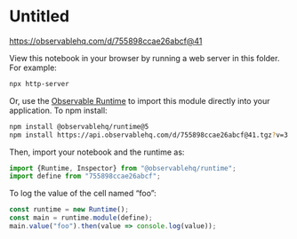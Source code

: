 # Untitled

https://observablehq.com/d/755898ccae26abcf@41

View this notebook in your browser by running a web server in this folder. For
example:

~~~sh
npx http-server
~~~

Or, use the [Observable Runtime](https://github.com/observablehq/runtime) to
import this module directly into your application. To npm install:

~~~sh
npm install @observablehq/runtime@5
npm install https://api.observablehq.com/d/755898ccae26abcf@41.tgz?v=3
~~~

Then, import your notebook and the runtime as:

~~~js
import {Runtime, Inspector} from "@observablehq/runtime";
import define from "755898ccae26abcf";
~~~

To log the value of the cell named “foo”:

~~~js
const runtime = new Runtime();
const main = runtime.module(define);
main.value("foo").then(value => console.log(value));
~~~
